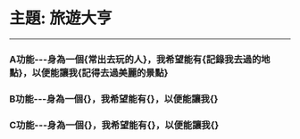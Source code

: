 # 主題: 旅遊大亨
---
### A功能---身為一個{常出去玩的人}，我希望能有{記錄我去過的地點}，以便能讓我{記得去過美麗的景點}

### B功能---身為一個{}，我希望能有{}，以便能讓我{}

### C功能---身為一個{}，我希望能有{}，以便能讓我{}

